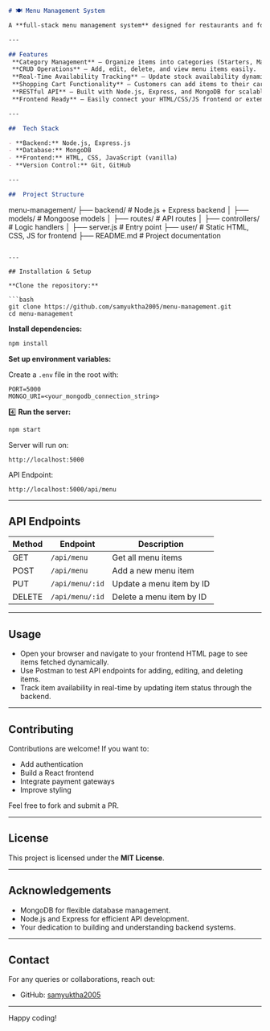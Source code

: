 ```markdown
# 🍽️ Menu Management System

A **full-stack menu management system** designed for restaurants and food businesses to efficiently manage category-based menus, track item availability in real-time, and handle cart operations for a smooth customer experience.

---

## Features
 **Category Management** – Organize items into categories (Starters, Main Course, Desserts, etc.).  
 **CRUD Operations** – Add, edit, delete, and view menu items easily.  
 **Real-Time Availability Tracking** – Update stock availability dynamically.  
 **Shopping Cart Functionality** – Customers can add items to their cart and review before checkout.  
 **RESTful API** – Built with Node.js, Express, and MongoDB for scalable data handling.  
 **Frontend Ready** – Easily connect your HTML/CSS/JS frontend or extend with React/Vue.

---

##  Tech Stack

- **Backend:** Node.js, Express.js
- **Database:** MongoDB
- **Frontend:** HTML, CSS, JavaScript (vanilla)
- **Version Control:** Git, GitHub

---

##  Project Structure

```

menu-management/
├── backend/          # Node.js + Express backend
│   ├── models/       # Mongoose models
│   ├── routes/       # API routes
│   ├── controllers/  # Logic handlers
│   ├── server.js     # Entry point
├── user/           # Static HTML, CSS, JS for frontend
├── README.md         # Project documentation

````

---

## Installation & Setup

**Clone the repository:**

```bash
git clone https://github.com/samyuktha2005/menu-management.git
cd menu-management
````

**Install dependencies:**

```bash
npm install
```

**Set up environment variables:**

Create a `.env` file in the root with:

```
PORT=5000
MONGO_URI=<your_mongodb_connection_string>
```

4️⃣ **Run the server:**

```bash
npm start
```

Server will run on:

```
http://localhost:5000
```

API Endpoint:

```
http://localhost:5000/api/menu
```

---

## API Endpoints

| Method | Endpoint        | Description              |
| ------ | --------------- | ------------------------ |
| GET    | `/api/menu`     | Get all menu items       |
| POST   | `/api/menu`     | Add a new menu item      |
| PUT    | `/api/menu/:id` | Update a menu item by ID |
| DELETE | `/api/menu/:id` | Delete a menu item by ID |

---

## Usage

* Open your browser and navigate to your frontend HTML page to see items fetched dynamically.
* Use Postman to test API endpoints for adding, editing, and deleting items.
* Track item availability in real-time by updating item status through the backend.

---

## Contributing

Contributions are welcome! If you want to:

* Add authentication
* Build a React frontend
* Integrate payment gateways
* Improve styling

Feel free to fork and submit a PR.

---

## License

This project is licensed under the **MIT License**.

---

## Acknowledgements

* MongoDB for flexible database management.
* Node.js and Express for efficient API development.
* Your dedication to building and understanding backend systems.

---

## Contact

For any queries or collaborations, reach out:

* GitHub: [samyuktha2005](https://github.com/samyuktha2005)

---

Happy coding!

````
